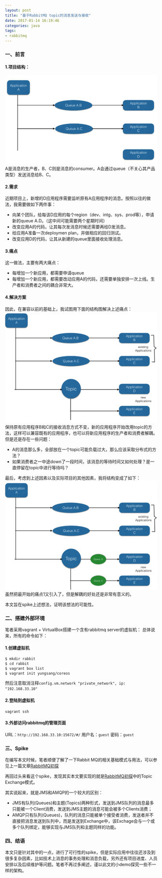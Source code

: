 ```yaml
---
layout: post
title: "基于RabbitMQ topic的消息发送与接收"
date: 2017-01-14 16:19:46
categories: java
tags: 
- rabbitmq
---
```

### 一、前言

#### 1.项目结构：
![](/assets/img/rabbit-1.png)
A是消息的生产者，B、C则是消息的consumer。A会通过queue（不关心其产品类型）发送消息给B、C。

#### 2.需求
近期项目上，新增的D应用程序需要监听原有A应用程序的消息。按照以往的做法，我需要做如下两件事：
* 向某个团队，给每该D应用的每个region（dev、intg、sys、prod等），申请新的queue A.D。（这中间可能需要两个星期时间）
* 改变应用A的代码，让其每次发消息时候还需要再给D发消息。
* 给应用A准备一次deploymen plan，并做相应的回归测试。
* 改变应用D的代码，让其从新建的queue里面接收处理消息。

#### 3.痛点
这一做法，主要有两大痛点：
* 每增加一个新应用，都需要申请queue
* 每增加一个新应用，都需要改动应用A的代码，还需要单独安排一次上线。生产者和消费者之间的耦合非常大。

#### 4.解决方案
因此，在兼容以前的基础上，我试图用下面的结构图解决上述痛点：
![](/assets/img/rabbit-2.png)
保持原有应用程序B和C的接收消息方式不变，新的应用程序开始改用topic的方法，这样可以兼容既有的应用程序，也可以将新应用程序的生产者和消费者解耦。但是还是存在一些问题：
* A的消息那么多，全部放在一个topic可能负载过大，那么应该采取分布式的方法？
* 如果消费者之一中途down了一段时间，该消息的等待时间又如何处理？是一直停留在topic中进行等待吗？

最后，考虑到上述因素以及实际项目的其他因素，我将结构变成了如下：
![](/assets/img/rabbit-3.png)
虽然把最开始的痛点1又引入了，但是解耦的好处还是非常有意义的。

本文旨在spike上述想法，证明该想法的可能性。

### 二、搭建外部环境
笔者采用vagrant + VirtualBox搭建一个含有rabbitmq server的虚拟机：
总体说来，所有的命令如下：

#### 1.创建虚拟机

    $ mkdir rabbit
    $ cd rabbit
    $ vagrant box list
    $ vagrant init yungsang/coreos

然后注意取消注释`config.vm.network "private_network", ip: "192.168.33.10"`
 
#### 2.登陆到虚拟机

    vagrant ssh

#### 3.外部访问rabbitmq的管理页面
URL：`http://192.168.33.10:15672/#/`
用户名：`guest`
密码：`guest`

### 三、Spike
在编写本文时候，笔者顺便了解了一下Rabbit MQ的相关基础模式与用法，可以参见上一篇文章[RabbitMQ初探](http://zhangyuyu.github.io/2017/01/14/RabbitMQ%E5%88%9D%E6%8E%A2/)

再回过头来看这个spike，发现其实本文要实现的就是[RabbitMQ初探](http://zhangyuyu.github.io/2017/01/14/RabbitMQ%E5%88%9D%E6%8E%A2/)中的Topic Exchange模式。

其实说起来，就是JMS和AMQP的一个较大的区别：
- JMS有队列(Queues)和主题(Topics)两种形式，发送到JMS队列的消息最多只能被一个Client消费，发送到JMS主题的消息可能会被多个Clients消费；
- AMQP只有队列(Queues)，队列的消息只能被单个接受者消费，发送者并不直接把消息发送到队列中，而是发送到Exchange中，该Exchage会与一个或多个队列绑定，能够实现与JMS队列和主题同样的功能。

### 四、结语
本文只是针对其中的一点，进行了可行性的spike，但是实际应用中往往还涉及到很多复杂因素，比如技术上消息的事务处理和消息负载，另外还有项目进度、人员安排以及后续维护等问题。笔者不再过多阐述，谨以此文的小demo探究一些不一样的架构。

